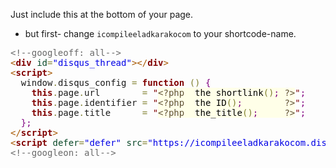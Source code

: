<!--more-->

Just include this at the bottom of your page.
- but first- change <code>icompileeladkarakocom</code> to your shortcode-name.

<pre><span style='color:#696969; '>&lt;!--googleoff: all--></span>
<span style='color:#a65700; '>&lt;</span><span style='color:#800000; font-weight:bold; '>div</span><span style='color:#274796; '> </span><span style='color:#074726; '>id</span><span style='color:#808030; '>=</span><span style='color:#0000e6; '>"disqus_thread"</span><span style='color:#a65700; '>&gt;</span><span style='color:#a65700; '>&lt;/</span><span style='color:#800000; font-weight:bold; '>div</span><span style='color:#a65700; '>&gt;</span>
<span style='color:#a65700; '>&lt;</span><span style='color:#800000; font-weight:bold; '>script</span><span style='color:#a65700; '>&gt;</span>
  window<span style='color:#808030; '>.</span>disqus_config <span style='color:#808030; '>=</span> <span style='color:#800000; font-weight:bold; '>function</span> <span style='color:#808030; '>(</span><span style='color:#808030; '>)</span> <span style='color:#800080; '>{</span>
    <span style='color:#800000; font-weight:bold; '>this</span><span style='color:#808030; '>.</span>page<span style='color:#808030; '>.</span>url        <span style='color:#808030; '>=</span> <span style='color:#800000; '>"</span><span style='color:#5f5035; background:#ffffe8; '>&lt;?php</span><span style='color:#000000; background:#ffffe8; '>  the_shortlink</span><span style='color:#808030; background:#ffffe8; '>(</span><span style='color:#808030; background:#ffffe8; '>)</span><span style='color:#800080; background:#ffffe8; '>;</span><span style='color:#000000; background:#ffffe8; '> </span><span style='color:#5f5035; background:#ffffe8; '>?></span><span style='color:#800000; '>"</span><span style='color:#800080; '>;</span>
    <span style='color:#800000; font-weight:bold; '>this</span><span style='color:#808030; '>.</span>page<span style='color:#808030; '>.</span>identifier <span style='color:#808030; '>=</span> <span style='color:#800000; '>"</span><span style='color:#5f5035; background:#ffffe8; '>&lt;?php</span><span style='color:#000000; background:#ffffe8; '>  the_ID</span><span style='color:#808030; background:#ffffe8; '>(</span><span style='color:#808030; background:#ffffe8; '>)</span><span style='color:#800080; background:#ffffe8; '>;</span><span style='color:#000000; background:#ffffe8; '>        </span><span style='color:#5f5035; background:#ffffe8; '>?></span><span style='color:#800000; '>"</span><span style='color:#800080; '>;</span>
    <span style='color:#800000; font-weight:bold; '>this</span><span style='color:#808030; '>.</span>page<span style='color:#808030; '>.</span>title      <span style='color:#808030; '>=</span> <span style='color:#800000; '>"</span><span style='color:#5f5035; background:#ffffe8; '>&lt;?php</span><span style='color:#000000; background:#ffffe8; '>  the_title</span><span style='color:#808030; background:#ffffe8; '>(</span><span style='color:#808030; background:#ffffe8; '>)</span><span style='color:#800080; background:#ffffe8; '>;</span><span style='color:#000000; background:#ffffe8; '>     </span><span style='color:#5f5035; background:#ffffe8; '>?></span><span style='color:#800000; '>"</span><span style='color:#800080; '>;</span>
  <span style='color:#800080; '>}</span><span style='color:#800080; '>;</span>
<span style='color:#a65700; '>&lt;/</span><span style='color:#800000; font-weight:bold; '>script</span><span style='color:#a65700; '>&gt;</span>
<span style='color:#a65700; '>&lt;</span><span style='color:#800000; font-weight:bold; '>script</span><span style='color:#274796; '> </span><span style='color:#074726; '>defer</span><span style='color:#808030; '>=</span><span style='color:#0000e6; '>"defer"</span><span style='color:#274796; '> </span><span style='color:#074726; '>src</span><span style='color:#808030; '>=</span><span style='color:#0000e6; '>"https://icompileeladkarakocom.disqus.com/embed.js"</span><span style='color:#274796; '> </span><span style='color:#074726; '>data</span><span style='color:#274796; '>-timestamp</span><span style='color:#808030; '>=</span><span style='color:#0000e6; '>"</span><span style='color:#5f5035; background:#ffffe8; '>&lt;?php</span><span style='color:#000000; background:#ffffe8; '> </span><span style='color:#800000; background:#ffffe8; font-weight:bold; '>echo</span><span style='color:#000000; background:#ffffe8; '> </span><span style='color:#400000; background:#ffffe8; '>round</span><span style='color:#808030; background:#ffffe8; '>(</span><span style='color:#400000; background:#ffffe8; '>microtime</span><span style='color:#808030; background:#ffffe8; '>(</span><span style='color:#0f4d75; background:#ffffe8; '>true</span><span style='color:#808030; background:#ffffe8; '>)</span><span style='color:#808030; background:#ffffe8; '>*</span><span style='color:#008c00; background:#ffffe8; '>1000</span><span style='color:#808030; background:#ffffe8; '>)</span><span style='color:#800080; background:#ffffe8; '>;</span><span style='color:#000000; background:#ffffe8; '> </span><span style='color:#5f5035; background:#ffffe8; '>?></span><span style='color:#0000e6; '>"</span><span style='color:#274796; '> </span><span style='color:#a65700; '>&gt;</span><span style='color:#a65700; '>&lt;/</span><span style='color:#800000; font-weight:bold; '>script</span><span style='color:#a65700; '>&gt;</span>
<span style='color:#696969; '>&lt;!--googleon: all--></span>
</pre>